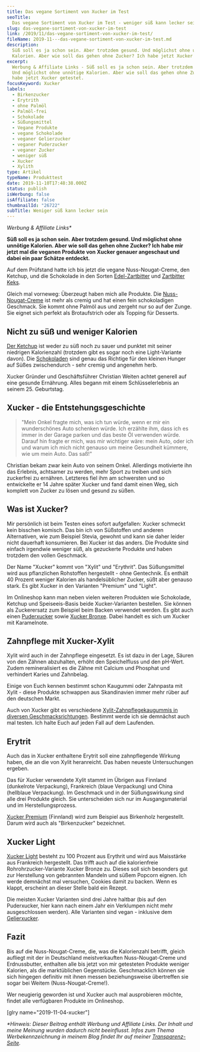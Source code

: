 ```yaml
---
title: Das vegane Sortiment von Xucker im Test
seoTitle:
  Das vegane Sortiment von Xucker im Test - weniger süß kann lecker sein!
slug: das-vegane-sortiment-von-xucker-im-test
link: /2019/11/das-vegane-sortiment-von-xucker-im-test/
fileName: 2019-11---das-vegane-sortiment-von-xucker-im-test.md
description:
  Süß soll es ja schon sein. Aber trotzdem gesund. Und möglichst ohne unnötige
  Kalorien. Aber wie soll das gehen ohne Zucker? Ich habe jetzt Xucker getestet.
excerpt:
  Werbung & Affiliate Links - Süß soll es ja schon sein. Aber trotzdem gesund.
  Und möglichst ohne unnötige Kalorien. Aber wie soll das gehen ohne Zucker? Ich
  habe jetzt Xucker getestet.
focusKeyword: Xucker
labels:
  - Birkenzucker
  - Erytrith
  - ohne Palmöl
  - Palmöl-frei
  - Schokolade
  - Süßungsmittel
  - Vegane Produkte
  - vegane Schokolade
  - veganer Gelierzucker
  - veganer Puderzucker
  - veganer Zucker
  - weniger süß
  - Xucker
  - Xylith
type: Artikel
typeName: Produkttest
date: 2019-11-10T17:48:38.000Z
status: publish
isWerbung: false
isAffiliate: false
thumbnailId: "26722"
subTitle: Weniger süß kann lecker sein
---
```


<em>Werbung &amp; Affiliate Links\*</em>

<strong>Süß soll es ja schon sein. Aber trotzdem gesund. Und möglichst ohne
unnötige Kalorien. Aber wie soll das gehen ohne Zucker? Ich habe mir jetzt mal
die veganen Produkte von Xucker genauer angeschaut und dabei ein paar Schätze
entdeckt.</strong>

Auf dem Prüfstand hatte ich bis jetzt die vegane Nuss-Nougat-Creme, den Ketchup,
und die Schokolade in den Sorten
<a href="http://tidd.ly/326a5a3f" target="_blank" rel="noopener nofollow">Edel-Zartbitter</a>
und
<a href="http://tidd.ly/bf5e90b8" target="_blank" rel="noopener nofollow">Zartbitter
Keks</a>.

Gleich mal vorneweg: Überzeugt haben mich alle Produkte. Die
<a href="http://tidd.ly/779a9fc7" target="_blank" rel="noopener nofollow">Nuss-Nougat-Creme</a>
ist mehr als cremig und hat einen fein schokoladigen Geschmack. Sie kommt ohne
Palmöl aus und zergeht nur so auf der Zunge. Sie eignet sich perfekt als
Brotaufstrich oder als Topping für Desserts.

## Nicht zu süß und weniger Kalorien

<a href="http://tidd.ly/3a78d1a7" target="_blank" rel="noopener nofollow">Der
Ketchup</a> ist weder zu süß noch zu sauer und punktet mit seiner niedrigen
Kalorienzahl (trotzdem gibt es sogar noch eine Light-Variante davon). Die
<a href="http://tidd.ly/d877382f" target="_blank" rel="noopener nofollow">Schokoladen</a>
sind genau das Richtige für den kleinen Hunger auf Süßes zwischendurch - sehr
cremig und angenehm herb.

Xucker Gründer und Geschäftsführer Christian Weiten achtet generell auf eine
gesunde Ernährung. Alles begann mit einem Schlüsselerlebnis an seinem 25.
Geburtstag.

## Xucker - die Entstehungsgeschichte

<blockquote>"Mein Onkel fragte mich, was ich tun würde, wenn er mir ein wunderschönes Auto schenken würde. Ich erzählte ihm, dass ich es immer in der Garage parken und das beste Öl verwenden würde. Darauf hin fragte er mich, was mir wichtiger wäre: mein Auto, oder ich und warum ich mich nicht genauso um meine Gesundheit kümmere, wie um mein Auto. Das saß!"</blockquote>

Christian bekam zwar kein Auto von seinem Onkel. Allerdings motivierte ihn das
Erlebnis, achtsamer zu werden, mehr Sport zu treiben und sich zuckerfrei zu
ernähren. Letzteres fiel ihm am schwersten und so entwickelte er 14 Jahre später
Xucker und fand damit einen Weg, sich komplett von Zucker zu lösen und gesund zu
süßen.

## Was ist Xucker?

Mir persönlich ist beim Testen eines sofort aufgefallen: Xucker schmeckt kein
bisschen komisch. Das bin ich von Süßstoffen und anderen Alternativen, wie zum
Beispiel Stevia, gewohnt und kann sie daher leider nicht dauerhaft konsumieren.
Bei Xucker ist das anders. Die Produkte sind einfach irgendwie weniger süß, als
gezuckerte Produkte und haben trotzdem den vollen Geschmack.

Der Name "Xucker" kommt von "Xylit" und "Erythrit". Das Süßungsmittel wird aus
pflanzlichen Rohstoffen hergestellt - ohne Gentechnik. Es enthält 40 Prozent
weniger Kalorien als handelsüblicher Zucker, süßt aber genauso stark. Es gibt
Xucker in den Varianten "Premium" und "Light".

Im Onlineshop kann man neben vielen weiteren Produkten wie Schokolade, Ketchup
und Speiseeis-Basis beide Xucker-Varianten bestellen. Sie können als
Zuckerersatz zum Beispiel beim Backen verwendet werden. Es gibt auch einen
<a href="http://tidd.ly/7832a5fe" target="_blank" rel="noopener nofollow">Puderxucker</a>
sowie
<a href="http://tidd.ly/3ac05ce5" target="_blank" rel="noopener nofollow">Xucker
Bronxe</a>. Dabei handelt es sich um Xucker mit Karamelnote.

## Zahnpflege mit Xucker-Xylit

Xylit wird auch in der Zahnpflege eingesetzt. Es ist dazu in der Lage, Säuren
von den Zähnen abzuhalten, erhöht den Speichelfluss und den pH-Wert. Zudem
remineralisiert es die Zähne mit Calcium und Phosphat und verhindert Karies und
Zahnbelag.

Einige von Euch kennen bestimmt schon Kaugummi oder Zahnpasta mit Xylit - diese
Produkte schwappen aus Skandinavien immer mehr rüber auf den deutschen Markt.

Auch von Xucker gibt es verschiedene
<a href="http://tidd.ly/8c93c885" target="_blank" rel="noopener nofollow">Xylit-Zahnpflegekaugummis
in diversen Geschmacksrichtungen</a>. Bestimmt werde ich sie demnächst auch mal
testen. Ich halte Euch auf jeden Fall auf dem Laufenden.

## Erytrit

Auch das in Xucker enthaltene Erytrit soll eine zahnpflegende Wirkung haben, die
an die von Xylit heranreicht. Das haben neueste Untersuchungen ergeben.

Das für Xucker verwendete Xylit stammt im Übrigen aus Finnland (dunkelrote
Verpackung), Frankreich (blaue Verpackung) und China (hellblaue Verpackung). Im
Geschmack und in der Süßungswirkung sind alle drei Produkte gleich. Sie
unterscheiden sich nur im Ausgangsmaterial und im Herstellungsprozess.

<a href="http://tidd.ly/908f39fd" target="_blank" rel="noopener nofollow">Xucker
Premium</a> (Finnland) wird zum Beispiel aus Birkenholz hergestellt. Darum wird
auch als "Birkenzucker" bezeichnet.

## Xucker Light

<a href="http://tidd.ly/cdb08ac5" target="_blank" rel="noopener nofollow">Xucker
Light</a> besteht zu 100 Prozent aus Erythrit und wird aus Maisstärke aus
Frankreich hergestellt. Das trifft auch auf die kalorienfreie
Rohrohrzucker-Variante Xucker Bronze zu. Dieses soll sich besonders gut zur
Herstellung von gebrannten Mandeln und süßem Popcorn eignen. Ich werde demnächst
mal versuchen, Cookies damit zu backen. Wenn es klappt, erscheint an dieser
Stelle bald ein Rezept.

Die meisten Xucker Varianten sind drei Jahre haltbar (bis auf den Puderxucker,
hier kann nach einem Jahr ein Verklumpen nicht mehr ausgeschlossen werden). Alle
Varianten sind vegan - inklusive dem
<a href="http://tidd.ly/2a2aff78" target="_blank" rel="noopener nofollow">Gelierxucker</a>.

## Fazit

Bis auf die Nuss-Nougat-Creme, die, was die Kalorienzahl betrifft, gleich
aufliegt mit der in Deutschland meistverkauften Nuss-Nougat-Creme und
Erdnussbutter, enthalten alle bis jetzt von mir getesteten Produkte weniger
Kalorien, als die marktüblichen Gegenstücke. Geschmacklich können sie sich
hingegen definitiv mit ihnen messen beziehungsweise übertreffen sie sogar bei
Weitem (Nuss-Nougat-Creme!).

Wer neugierig geworden ist und Xucker auch mal ausprobieren möchte, findet alle
verfügbaren Produkte im Onlineshop.

[glry name="2019-11-04-xucker"]

<em>\*Hinweis: Dieser Beitrag enthält Werbung und Affiliate Links. Der Inhalt
und meine Meinung wurden dadurch nicht beeinflusst. Infos zum Thema
Werbekennzeichnung in meinem Blog findet Ihr auf
meiner <a href="https://cardamonchai.com/werbung/">Transparenz-Seite</a>.</em>

